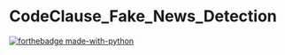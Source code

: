 # CodeClause_Fake_News_Detection

[![forthebadge made-with-python](http://ForTheBadge.com/images/badges/made-with-python.svg)](https://www.python.org/)<br>
